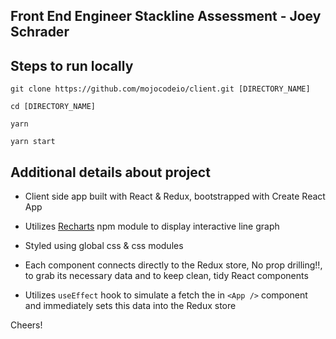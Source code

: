 ## Front End Engineer Stackline Assessment - Joey Schrader

## Steps to run locally

`git clone https://github.com/mojocodeio/client.git [DIRECTORY_NAME]`

`cd [DIRECTORY_NAME]`

`yarn`

`yarn start`


## Additional details about project

- Client side app built with React & Redux, bootstrapped with Create React App

- Utilizes [Recharts](http://recharts.org/en-US) npm module to display interactive line graph

- Styled using global css & css modules

- Each component connects directly to the Redux store, No prop drilling!!, to grab its necessary data and to keep clean, tidy React components

- Utilizes `useEffect` hook to simulate a fetch the in `<App />` component and immediately sets this data into the Redux store


Cheers!

